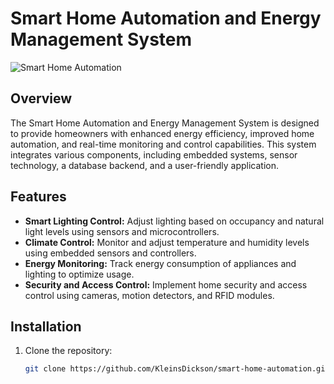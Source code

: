 # Smart Home Automation and Energy Management System

![Smart Home Automation](/path/to/your/image.png)

## Overview

The Smart Home Automation and Energy Management System is designed to provide homeowners with enhanced energy efficiency, improved home automation, and real-time monitoring and control capabilities. This system integrates various components, including embedded systems, sensor technology, a database backend, and a user-friendly application.

## Features

- **Smart Lighting Control:** Adjust lighting based on occupancy and natural light levels using sensors and microcontrollers.
- **Climate Control:** Monitor and adjust temperature and humidity levels using embedded sensors and controllers.
- **Energy Monitoring:** Track energy consumption of appliances and lighting to optimize usage.
- **Security and Access Control:** Implement home security and access control using cameras, motion detectors, and RFID modules.

## Installation

1. Clone the repository:
   ```bash
   git clone https://github.com/KleinsDickson/smart-home-automation.git
